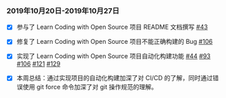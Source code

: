 ### 2019年10月20日-2019年10月27日
- [x] 参与了 Learn Coding with Open Source 项目 README 文档撰写 
[#43](https://github.com/zhuangbiaowei/learn-with-open-source/pull/43)  

- [x] 修复了 Learn Coding with Open Source 项目不能正确构建的 Bug 
[#106](https://github.com/zhuangbiaowei/learn-with-open-source/pull/106)  

- [x] 实现了 Learn Coding with Open Source 项目自动化构建功能 
[#44](https://github.com/zhuangbiaowei/learn-with-open-source/issues/44) 
[#93](https://github.com/zhuangbiaowei/learn-with-open-source/issues/93) 
[#106](https://github.com/zhuangbiaowei/learn-with-open-source/pull/106) 
[#121](https://github.com/zhuangbiaowei/learn-with-open-source/pull/121) 
[#129](https://github.com/zhuangbiaowei/learn-with-open-source/pull/129)  

- [x] 本周总结：通过实现项目的自动化构建加深了对 CI/CD 的了解，同时通过错误使用 git force 命令加深了对 git 操作规范的理解。
 

